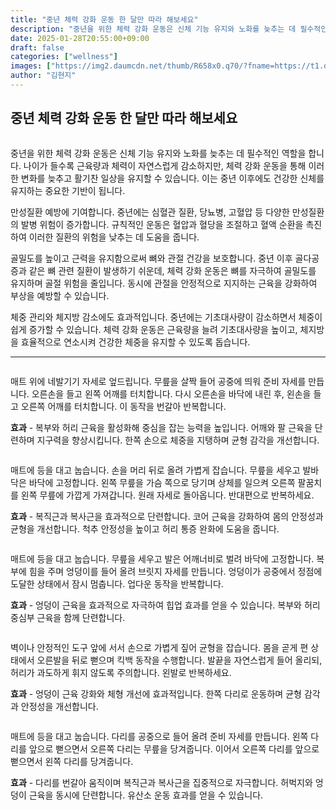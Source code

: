 ```yaml
---
title: "중년 체력 강화 운동 한 달만 따라 해보세요"
description: "중년을 위한 체력 강화 운동은 신체 기능 유지와 노화를 늦추는 데 필수적인 역할을 합니다. 나이가 들수록 근육량과 체력이 자연스럽게 감소하지만, 체력 강화 운동을 통해 이러한 변화를 늦추고 활기찬 일상을 유지할 수 있습니다. 이는 중년 이후에도 건강한 신체를 유지하는 "
date: 2025-01-28T20:55:00+09:00
draft: false
categories: ["wellness"]
images: ["https://img2.daumcdn.net/thumb/R658x0.q70/?fname=https://t1.daumcdn.net/news/202501/28/tenbody/20250128073048455cwgs.jpg", "https://t1.daumcdn.net/news/202501/28/tenbody/20250128073048713absr.gif", "https://t1.daumcdn.net/news/202501/28/tenbody/20250128073048998lvan.gif", "https://t1.daumcdn.net/news/202501/28/tenbody/20250128073049315ggcy.gif", "https://t1.daumcdn.net/news/202501/28/tenbody/20250128073049575tbfg.gif"]
author: "김현지"
---
```


<h2 >중년 체력 강화 운동 한 달만 따라 해보세요</h2> <figure ><img src="https://img2.daumcdn.net/thumb/R658x0.q70/?fname=https://t1.daumcdn.net/news/202501/28/tenbody/20250128073048455cwgs.jpg" alt=""/></figure> <p>중년을 위한 체력 강화 운동은 신체 기능 유지와 노화를 늦추는 데 필수적인 역할을 합니다. 나이가 들수록 근육량과 체력이 자연스럽게 감소하지만, 체력 강화 운동을 통해 이러한 변화를 늦추고 활기찬 일상을 유지할 수 있습니다. 이는 중년 이후에도 건강한 신체를 유지하는 중요한 기반이 됩니다.</p> <p>만성질환 예방에 기여합니다. 중년에는 심혈관 질환, 당뇨병, 고혈압 등 다양한 만성질환의 발병 위험이 증가합니다. 규칙적인 운동은 혈압과 혈당을 조절하고 혈액 순환을 촉진하여 이러한 질환의 위험을 낮추는 데 도움을 줍니다.</p> <p>골밀도를 높이고 근력을 유지함으로써 뼈와 관절 건강을 보호합니다. 중년 이후 골다공증과 같은 뼈 관련 질환이 발생하기 쉬운데, 체력 강화 운동은 뼈를 자극하여 골밀도를 유지하며 골절 위험을 줄입니다. 동시에 관절을 안정적으로 지지하는 근육을 강화하여 부상을 예방할 수 있습니다.</p> <p>체중 관리와 체지방 감소에도 효과적입니다. 중년에는 기초대사량이 감소하면서 체중이 쉽게 증가할 수 있습니다. 체력 강화 운동은 근육량을 늘려 기초대사량을 높이고, 체지방을 효율적으로 연소시켜 건강한 체중을 유지할 수 있도록 돕습니다.</p> <hr /> <figure ><img src="https://t1.daumcdn.net/news/202501/28/tenbody/20250128073048713absr.gif" alt=""/></figure> <p>매트 위에 네발기기 자세로 엎드립니다. 무릎을 살짝 들어 공중에 띄워 준비 자세를 만듭니다. 오른손을 들고 왼쪽 어깨를 터치합니다. 다시 오른손을 바닥에 내린 후, 왼손을 들고 오른쪽 어깨를 터치합니다. 이 동작을 번갈아 반복합니다.</p> <p><strong>효과</strong> - 복부와 허리 근육을 활성화해 중심을 잡는 능력을 높입니다. 어깨와 팔 근육을 단련하며 지구력을 향상시킵니다. 한쪽 손으로 체중을 지탱하며 균형 감각을 개선합니다.</p> <figure ><img src="https://t1.daumcdn.net/news/202501/28/tenbody/20250128073048998lvan.gif" alt=""/></figure> <p>매트에 등을 대고 눕습니다. 손을 머리 뒤로 올려 가볍게 잡습니다. 무릎을 세우고 발바닥은 바닥에 고정합니다. 왼쪽 무릎을 가슴 쪽으로 당기며 상체를 일으켜 오른쪽 팔꿈치를 왼쪽 무릎에 가깝게 가져갑니다. 원래 자세로 돌아옵니다. 반대편으로 반복하세요.</p> <p><strong>효과</strong> - 복직근과 복사근을 효과적으로 단련합니다. 코어 근육을 강화하여 몸의 안정성과 균형을 개선합니다. 척추 안정성을 높이고 허리 통증 완화에 도움을 줍니다.</p> <figure ><img src="https://t1.daumcdn.net/news/202501/28/tenbody/20250128073049315ggcy.gif" alt=""/></figure> <p>매트에 등을 대고 눕습니다. 무릎을 세우고 발은 어깨너비로 벌려 바닥에 고정합니다. 복부에 힘을 주며 엉덩이를 들어 올려 브릿지 자세를 만듭니다. 엉덩이가 공중에서 정점에 도달한 상태에서 잠시 멈춥니다. 업다운 동작을 반복합니다.</p> <p><strong>효과</strong> - 엉덩이 근육을 효과적으로 자극하여 힙업 효과를 얻을 수 있습니다. 복부와 허리 중심부 근육을 함께 단련합니다.</p> <figure ><img src="https://t1.daumcdn.net/news/202501/28/tenbody/20250128073049575tbfg.gif" alt=""/></figure> <p>벽이나 안정적인 도구 앞에 서서 손으로 가볍게 짚어 균형을 잡습니다. 몸을 곧게 편 상태에서 오른발을 뒤로 뻗으며 킥백 동작을 수행합니다. 발끝을 자연스럽게 들어 올리되, 허리가 과도하게 휘지 않도록 주의합니다. 왼발로 반복하세요.</p> <p><strong>효과</strong> - 엉덩이 근육 강화와 체형 개선에 효과적입니다. 한쪽 다리로 운동하며 균형 감각과 안정성을 개선합니다.</p> <figure ><img src="https://t1.daumcdn.net/news/202501/28/tenbody/20250128073049899mdxh.gif" alt=""/></figure> <p>매트에 등을 대고 눕습니다. 다리를 공중으로 들어 올려 준비 자세를 만듭니다. 왼쪽 다리를 앞으로 뻗으면서 오른쪽 다리는 무릎을 당겨줍니다. 이어서 오른쪽 다리를 앞으로 뻗으면서 왼쪽 다리를 당겨줍니다.</p> <p><strong>효과</strong> - 다리를 번갈아 움직이며 복직근과 복사근을 집중적으로 자극합니다. 허벅지와 엉덩이 근육을 동시에 단련합니다. 유산소 운동 효과를 얻을 수 있습니다.</p>